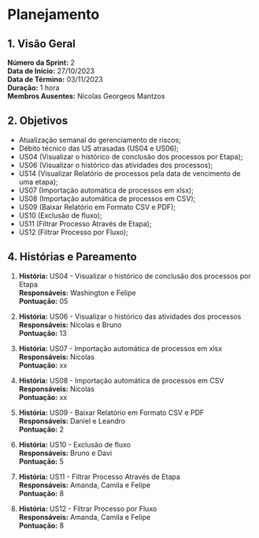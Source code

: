 # Planejamento

## 1. Visão Geral

**Número da Sprint:** 2 <br/>
**Data de Início:** 27/10/2023 <br/>
**Data de Término:** 03/11/2023 <br/>
**Duração:** 1 hora <br/>
**Membros Ausentes:** Nícolas Georgeos Mantzos <br/>

## 2. Objetivos

  * Atualização semanal do gerenciamento de riscos;
  * Débito técnico das US atrasadas (US04 e US06);
  * US04 (Visualizar o histórico de conclusão dos processos por Etapa);
  * US06 (Visualizar o histórico das atividades dos processos);
  * US14 (Visualizar Relatório de processos pela data de vencimento de uma etapa);
  * US07 (Importação automática de processos em xlsx);
  * US08 (Importação automática de processos em CSV);
  * US09 (Baixar Relatório em Formato CSV e PDF);
  * US10 (Exclusão de fluxo);
  * US11 (Filtrar Processo Através de Etapa);
  * US12 (Filtrar Processo por Fluxo);

## 4. Histórias e Pareamento

1. **História:**  US04 - Visualizar o histórico de conclusão dos processos por Etapa <br/>
**Responsáveis:** Washington e Felipe <br/>
**Pontuação:**  05 <br/>

2. **História:** US06 - Visualizar o histórico das atividades dos processos <br/>
**Responsáveis:** Nicolas e Bruno <br/>
**Pontuação:**  13 <br/>

3. **História:** US07 - Importação automática de processos em xlsx <br/>
**Responsáveis:** Nicolas <br/>
**Pontuação:** xx <br/>

4. **História:** US08 - Importação automática de processos em CSV <br/>
**Responsáveis:** Nicolas <br/>
**Pontuação:** xx <br/>

5. **História:** US09 - Baixar Relatório em Formato CSV e PDF <br/>
**Responsáveis:** Daniel e Leandro <br/>
**Pontuação:** 2 <br/>

6. **História:** US10 - Exclusão de fluxo <br/>
**Responsáveis:** Bruno e Davi <br/>
**Pontuação:** 5 <br/>

7. **História:** US11 - Filtrar Processo Através de Etapa <br/>
**Responsáveis:** Amanda, Camila e Felipe <br/>
**Pontuação:** 8 <br/>

8. **História:** US12 - Filtrar Processo por Fluxo <br/>
**Responsáveis:** Amanda, Camila e Felipe <br/>
**Pontuação:** 8 <br/>